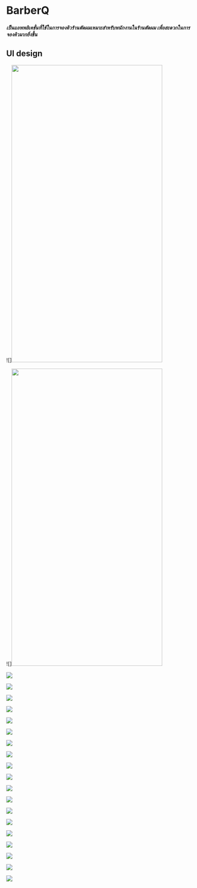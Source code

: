 # BarberQ
##### เป็นแอพพลิเคชั่นที่ใช้ในการจองคิวร้านตัดผมเหมาะสำหรับพนักงานในร้านตัดผม เพื่อสะดวกในการจองคิวมากยิ่งขึ้น
## UI design

![]<img src="/images/1.png" width="400" height="790">

![]<img src="/images/2.png" width="400" height="790">

![](/images/3.png)

![](/images/4.png)

![](/images/5.png)

![](/images/6.png)

![](/images/7.png)

![](/images/8.png)

![](/images/9.png)

![](/images/10.png)

![](/images/11.png)

![](/images/12.png)

![](/images/13.png)

![](/images/14.png)

![](/images/15.png)

![](/images/16.png)

![](/images/17.png)

![](/images/18.png)

![](/images/19.png)

![](/images/20.png)

![](/images/21.png)
